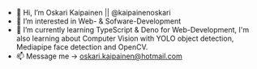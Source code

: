 - 👋 Hi, I’m Oskari Kaipainen || @kaipainenoskari
- 👀 I’m interested in Web- & Sofware-Development
- 🌱 I’m currently learning TypeScript & Deno for Web-Development, I'm also learning about Computer Vision with YOLO object detection, Mediapipe face detection and OpenCV.
- 📫 Message me -> oskari.kaipainen@hotmail.com

<!---
kaipainenoskari/kaipainenoskari is a ✨ special ✨ repository because its `README.md` (this file) appears on your GitHub profile.
You can click the Preview link to take a look at your changes.
--->
